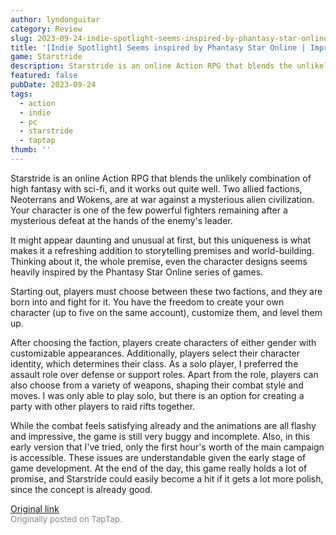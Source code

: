 ```yaml
---
author: lyndonguitar
category: Review
slug: 2023-09-24-indie-spotlight-seems-inspired-by-phantasy-star-online-impressions-starstride
title: '[Indie Spotlight] Seems inspired by Phantasy Star Online | Impressions - Starstride'
game: Starstride
description: Starstride is an online Action RPG that blends the unlikely combination of high fantasy with sci-fi, and it works out quite well. Two allied factions, Neoterrans and Wokens, are at war against a mysterious alien civilization. Your character is one of the few powerful fighters remaining after a mysterious defeat at the hands of the enemy's leader.
featured: false
pubDate: 2023-09-24
tags:
  - action
  - indie
  - pc
  - starstride
  - taptap
thumb: ''
---
```


Starstride is an online Action RPG that blends the unlikely combination of high fantasy with sci-fi, and it works out quite well. Two allied factions, Neoterrans and Wokens, are at war against a mysterious alien civilization. Your character is one of the few powerful fighters remaining after a mysterious defeat at the hands of the enemy's leader.

It might appear daunting and unusual at first, but this uniqueness is what makes it a refreshing addition to storytelling premises and world-building. Thinking about it, the whole premise, even the character designs seems heavily inspired by the Phantasy Star Online series of games.

Starting out, players must choose between these two factions, and they are born into and fight for it. You have the freedom to create your own character (up to five on the same account), customize them, and level them up.

After choosing the faction, players create characters of either gender with customizable appearances. Additionally, players select their character identity, which determines their class. As a solo player, I preferred the assault role over defense or support roles. Apart from the role, players can also choose from a variety of weapons, shaping their combat style and moves. I was only able to play solo, but there is an option for creating a party with other players to raid rifts together.

While the combat feels satisfying already and the animations are all flashy and impressive, the game is still very buggy and incomplete. Also, in this early version that I've tried, only the first hour's worth of the main campaign is accessible. These issues are understandable given the early stage of game development. At the end of the day, this game really holds a lot of promise, and Starstride could easily become a hit if it gets a lot more polish, since the concept is already good.

[Original link](https://www.taptap.io/post/6345056)<br><span style="font-size: 0.95em; color: #888;">Originally posted on TapTap.</span>